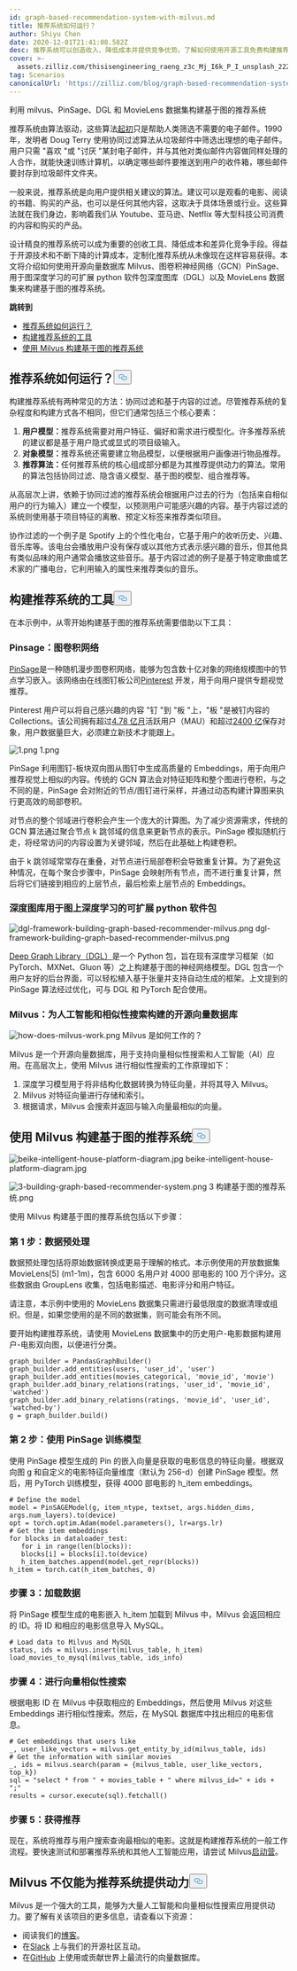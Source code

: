 ```yaml
---
id: graph-based-recommendation-system-with-milvus.md
title: 推荐系统如何运行？
author: Shiyu Chen
date: 2020-12-01T21:41:08.582Z
desc: 推荐系统可以创造收入、降低成本并提供竞争优势。了解如何使用开源工具免费构建推荐系统。
cover: >-
  assets.zilliz.com/thisisengineering_raeng_z3c_Mj_I6k_P_I_unsplash_2228b9411c.jpg
tag: Scenarios
canonicalUrl: 'https://zilliz.com/blog/graph-based-recommendation-system-with-milvus'
---
```

<custom-h1>利用 milvus、PinSage、DGL 和 MovieLens 数据集构建基于图的推荐系统</custom-h1><p>推荐系统由算法驱动，这些算法<a href="https://www.npr.org/2021/06/03/1002772749/the-rise-of-recommendation-systems-how-machines-figure-out-the-things-we-want">起初</a>只是帮助人类筛选不需要的电子邮件。1990 年，发明者 Doug Terry 使用协同过滤算法从垃圾邮件中筛选出理想的电子邮件。用户只需 "喜欢 "或 "讨厌 "某封电子邮件，并与其他对类似邮件内容做同样处理的人合作，就能快速训练计算机，以确定哪些邮件要推送到用户的收件箱，哪些邮件要封存到垃圾邮件文件夹。</p>
<p>一般来说，推荐系统是向用户提供相关建议的算法。建议可以是观看的电影、阅读的书籍、购买的产品，也可以是任何其他内容，这取决于具体场景或行业。这些算法就在我们身边，影响着我们从 Youtube、亚马逊、Netflix 等大型科技公司消费的内容和购买的产品。</p>
<p>设计精良的推荐系统可以成为重要的创收工具、降低成本和差异化竞争手段。得益于开源技术和不断下降的计算成本，定制化推荐系统从未像现在这样容易获得。本文将介绍如何使用开源向量数据库 Milvus、图卷积神经网络（GCN）PinSage、用于图深度学习的可扩展 python 软件包深度图库（DGL）以及 MovieLens 数据集来构建基于图的推荐系统。</p>
<p><strong>跳转到</strong></p>
<ul>
<li><a href="#how-do-recommendation-systems-work">推荐系统如何运行？</a></li>
<li><a href="#tools-for-building-a-recommender-system">构建推荐系统的工具</a></li>
<li><a href="#building-a-graph-based-recommender-system-with-milvus">使用 Milvus 构建基于图的推荐系统</a></li>
</ul>
<h2 id="How-do-recommendation-systems-work" class="common-anchor-header">推荐系统如何运行？<button data-href="#How-do-recommendation-systems-work" class="anchor-icon" translate="no">
      <svg translate="no"
        aria-hidden="true"
        focusable="false"
        height="20"
        version="1.1"
        viewBox="0 0 16 16"
        width="16"
      >
        <path
          fill="#0092E4"
          fill-rule="evenodd"
          d="M4 9h1v1H4c-1.5 0-3-1.69-3-3.5S2.55 3 4 3h4c1.45 0 3 1.69 3 3.5 0 1.41-.91 2.72-2 3.25V8.59c.58-.45 1-1.27 1-2.09C10 5.22 8.98 4 8 4H4c-.98 0-2 1.22-2 2.5S3 9 4 9zm9-3h-1v1h1c1 0 2 1.22 2 2.5S13.98 12 13 12H9c-.98 0-2-1.22-2-2.5 0-.83.42-1.64 1-2.09V6.25c-1.09.53-2 1.84-2 3.25C6 11.31 7.55 13 9 13h4c1.45 0 3-1.69 3-3.5S14.5 6 13 6z"
        ></path>
      </svg>
    </button></h2><p>构建推荐系统有两种常见的方法：协同过滤和基于内容的过滤。尽管推荐系统的复杂程度和构建方式各不相同，但它们通常包括三个核心要素：</p>
<ol>
<li><strong>用户模型：</strong>推荐系统需要对用户特征、偏好和需求进行模型化。许多推荐系统的建议都是基于用户隐式或显式的项目级输入。</li>
<li><strong>对象模型：</strong>推荐系统还需要建立物品模型，以便根据用户画像进行物品推荐。</li>
<li><strong>推荐算法：</strong>任何推荐系统的核心组成部分都是为其推荐提供动力的算法。常用的算法包括协同过滤、隐含语义模型、基于图的模型、组合推荐等。</li>
</ol>
<p>从高层次上讲，依赖于协同过滤的推荐系统会根据用户过去的行为（包括来自相似用户的行为输入）建立一个模型，以预测用户可能感兴趣的内容。基于内容过滤的系统则使用基于项目特征的离散、预定义标签来推荐类似项目。</p>
<p>协作过滤的一个例子是 Spotify 上的个性化电台，它基于用户的收听历史、兴趣、音乐库等。该电台会播放用户没有保存或以其他方式表示感兴趣的音乐，但其他具有类似品味的用户通常会播放这些音乐。基于内容过滤的例子是基于特定歌曲或艺术家的广播电台，它利用输入的属性来推荐类似的音乐。</p>
<h2 id="Tools-for-building-a-recommender-system" class="common-anchor-header">构建推荐系统的工具<button data-href="#Tools-for-building-a-recommender-system" class="anchor-icon" translate="no">
      <svg translate="no"
        aria-hidden="true"
        focusable="false"
        height="20"
        version="1.1"
        viewBox="0 0 16 16"
        width="16"
      >
        <path
          fill="#0092E4"
          fill-rule="evenodd"
          d="M4 9h1v1H4c-1.5 0-3-1.69-3-3.5S2.55 3 4 3h4c1.45 0 3 1.69 3 3.5 0 1.41-.91 2.72-2 3.25V8.59c.58-.45 1-1.27 1-2.09C10 5.22 8.98 4 8 4H4c-.98 0-2 1.22-2 2.5S3 9 4 9zm9-3h-1v1h1c1 0 2 1.22 2 2.5S13.98 12 13 12H9c-.98 0-2-1.22-2-2.5 0-.83.42-1.64 1-2.09V6.25c-1.09.53-2 1.84-2 3.25C6 11.31 7.55 13 9 13h4c1.45 0 3-1.69 3-3.5S14.5 6 13 6z"
        ></path>
      </svg>
    </button></h2><p>在本示例中，从零开始构建基于图的推荐系统需要借助以下工具：</p>
<h3 id="Pinsage-A-graph-convolutional-network" class="common-anchor-header">Pinsage：图卷积网络</h3><p><a href="https://medium.com/pinterest-engineering/pinsage-a-new-graph-convolutional-neural-network-for-web-scale-recommender-systems-88795a107f48">PinSage</a>是一种随机漫步图卷积网络，能够为包含数十亿对象的网络规模图中的节点学习嵌入。该网络由在线图钉板公司<a href="https://www.pinterest.com/">Pinterest</a> 开发，用于向用户提供专题视觉推荐。</p>
<p>Pinterest 用户可以将自己感兴趣的内容 "钉 "到 "板 "上，"板 "是被钉内容的 Collections。该公司拥有超过<a href="https://business.pinterest.com/audience/">4.78 亿月</a>活跃用户（MAU）和超过<a href="https://newsroom.pinterest.com/en/company">2400 亿</a>保存对象，用户数据量巨大，必须建立新技术才能跟上。</p>
<p>
  
   <span class="img-wrapper"> <img translate="no" src="https://assets.zilliz.com/1_742d28f7a9.png" alt="1.png" class="doc-image" id="1.png" />
   </span> <span class="img-wrapper"> <span>1.png</span> </span></p>
<p>PinSage 利用图钉-板块双向图从图钉中生成高质量的 Embeddings，用于向用户推荐视觉上相似的内容。传统的 GCN 算法会对特征矩阵和整个图进行卷积，与之不同的是，PinSage 会对附近的节点/图钉进行采样，并通过动态构建计算图来执行更高效的局部卷积。</p>
<p>对节点的整个邻域进行卷积会产生一个庞大的计算图。为了减少资源需求，传统的 GCN 算法通过聚合节点 k 跳邻域的信息来更新节点的表示。PinSage 模拟随机行走，将经常访问的内容设置为关键邻域，然后在此基础上构建卷积。</p>
<p>由于 k 跳邻域常常存在重叠，对节点进行局部卷积会导致重复计算。为了避免这种情况，在每个聚合步骤中，PinSage 会映射所有节点，而不进行重复计算，然后将它们链接到相应的上层节点，最后检索上层节点的 Embeddings。</p>
<h3 id="Deep-Graph-Library-A-scalable-python-package-for-deep-learning-on-graphs" class="common-anchor-header">深度图库用于图上深度学习的可扩展 python 软件包</h3><p>
  
   <span class="img-wrapper"> <img translate="no" src="https://assets.zilliz.com/dgl_framework_building_graph_based_recommender_milvus_af62de6dd4.png" alt="dgl-framework-building-graph-based-recommender-milvus.png" class="doc-image" id="dgl-framework-building-graph-based-recommender-milvus.png" />
   </span> <span class="img-wrapper"> <span>dgl-framework-building-graph-based-recommender-milvus.png</span> </span></p>
<p><a href="https://www.dgl.ai/">Deep Graph Library（DGL）</a>是一个 Python 包，旨在现有深度学习框架（如 PyTorch、MXNet、Gluon 等）之上构建基于图的神经网络模型。DGL 包含一个用户友好的后台界面，可以轻松植入基于张量并支持自动生成的框架。上文提到的 PinSage 算法经过优化，可与 DGL 和 PyTorch 配合使用。</p>
<h3 id="Milvus-An-open-source-vector-database-built-for-AI-and-similarity-search" class="common-anchor-header">Milvus：为人工智能和相似性搜索构建的开源向量数据库</h3><p>
  
   <span class="img-wrapper"> <img translate="no" src="https://assets.zilliz.com/how_does_milvus_work_6926180543.png" alt="how-does-milvus-work.png" class="doc-image" id="how-does-milvus-work.png" />
   </span> <span class="img-wrapper"> <span>Milvus 是如何工作的？</span> </span></p>
<p>Milvus 是一个开源向量数据库，用于支持向量相似性搜索和人工智能（AI）应用。在高层次上，使用 Milvus 进行相似性搜索的工作原理如下：</p>
<ol>
<li>深度学习模型用于将非结构化数据转换为特征向量，并将其导入 Milvus。</li>
<li>Milvus 对特征向量进行存储和索引。</li>
<li>根据请求，Milvus 会搜索并返回与输入向量最相似的向量。</li>
</ol>
<h2 id="Building-a-graph-based-recommendation-system-with-Milvus" class="common-anchor-header">使用 Milvus 构建基于图的推荐系统<button data-href="#Building-a-graph-based-recommendation-system-with-Milvus" class="anchor-icon" translate="no">
      <svg translate="no"
        aria-hidden="true"
        focusable="false"
        height="20"
        version="1.1"
        viewBox="0 0 16 16"
        width="16"
      >
        <path
          fill="#0092E4"
          fill-rule="evenodd"
          d="M4 9h1v1H4c-1.5 0-3-1.69-3-3.5S2.55 3 4 3h4c1.45 0 3 1.69 3 3.5 0 1.41-.91 2.72-2 3.25V8.59c.58-.45 1-1.27 1-2.09C10 5.22 8.98 4 8 4H4c-.98 0-2 1.22-2 2.5S3 9 4 9zm9-3h-1v1h1c1 0 2 1.22 2 2.5S13.98 12 13 12H9c-.98 0-2-1.22-2-2.5 0-.83.42-1.64 1-2.09V6.25c-1.09.53-2 1.84-2 3.25C6 11.31 7.55 13 9 13h4c1.45 0 3-1.69 3-3.5S14.5 6 13 6z"
        ></path>
      </svg>
    </button></h2><p>
  
   <span class="img-wrapper"> <img translate="no" src="https://assets.zilliz.com/beike_intelligent_house_platform_diagram_6e278da118.jpg" alt="beike-intelligent-house-platform-diagram.jpg" class="doc-image" id="beike-intelligent-house-platform-diagram.jpg" />
   </span> <span class="img-wrapper"> <span>beike-intelligent-house-platform-diagram.jpg</span> </span></p>
<p>
  
   <span class="img-wrapper"> <img translate="no" src="https://assets.zilliz.com/3_building_graph_based_recommender_system_bf89770634.png" alt="3-building-graph-based-recommender-system.png" class="doc-image" id="3-building-graph-based-recommender-system.png" />
   </span> <span class="img-wrapper"> <span>3 构建基于图的推荐系统.png</span> </span></p>
<p>使用 Milvus 构建基于图的推荐系统包括以下步骤：</p>
<h3 id="Step-1-Preprocess-data" class="common-anchor-header">第 1 步：数据预处理</h3><p>数据预处理包括将原始数据转换成更易于理解的格式。本示例使用的开放数据集 MovieLens[5] (m1-1m)，包含 6000 名用户对 4000 部电影的 100 万个评分。这些数据由 GroupLens 收集，包括电影描述、电影评分和用户特征。</p>
<p>请注意，本示例中使用的 MovieLens 数据集只需进行最低限度的数据清理或组织。但是，如果您使用的是不同的数据集，则可能会有所不同。</p>
<p>要开始构建推荐系统，请使用 MovieLens 数据集中的历史用户-电影数据构建用户-电影双向图，以便进行分类。</p>
<pre><code translate="no">graph_builder = PandasGraphBuilder()
graph_builder.add_entities(users, 'user_id', 'user')
graph_builder.add_entities(movies_categorical, 'movie_id', 'movie')
graph_builder.add_binary_relations(ratings, 'user_id', 'movie_id', 'watched')
graph_builder.add_binary_relations(ratings, 'movie_id', 'user_id', 'watched-by')
g = graph_builder.build()
</code></pre>
<h3 id="Step-2-Train-model-with-PinSage" class="common-anchor-header">第 2 步：使用 PinSage 训练模型</h3><p>使用 PinSage 模型生成的 Pin 的嵌入向量是获取的电影信息的特征向量。根据双向图 g 和自定义的电影特征向量维度（默认为 256-d）创建 PinSage 模型。然后，用 PyTorch 训练模型，获得 4000 部电影的 h_item embeddings。</p>
<pre><code translate="no"># Define the model
model = PinSAGEModel(g, item_ntype, textset, args.hidden_dims, args.num_layers).to(device)
opt = torch.optim.Adam(model.parameters(), lr=args.lr)
# Get the item embeddings
for blocks in dataloader_test:
   for i in range(len(blocks)):
   blocks[i] = blocks[i].to(device)
   h_item_batches.append(model.get_repr(blocks))
h_item = torch.cat(h_item_batches, 0)
</code></pre>
<h3 id="Step-3-Load-data" class="common-anchor-header">步骤 3：加载数据</h3><p>将 PinSage 模型生成的电影嵌入 h_item 加载到 Milvus 中，Milvus 会返回相应的 ID。将 ID 和相应的电影信息导入 MySQL。</p>
<pre><code translate="no"># Load data to Milvus and MySQL
status, ids = milvus.insert(milvus_table, h_item)
load_movies_to_mysql(milvus_table, ids_info)
</code></pre>
<h3 id="Step-4-Conduct-vector-similarity-search" class="common-anchor-header">步骤 4：进行向量相似性搜索</h3><p>根据电影 ID 在 Milvus 中获取相应的 Embeddings，然后使用 Milvus 对这些 Embeddings 进行相似性搜索。然后，在 MySQL 数据库中找出相应的电影信息。</p>
<pre><code translate="no"># Get embeddings that users like
_, user_like_vectors = milvus.get_entity_by_id(milvus_table, ids)
# Get the information with similar movies
_, ids = milvus.search(param = {milvus_table, user_like_vectors, top_k})
sql = &quot;select * from &quot; + movies_table + &quot; where milvus_id=&quot; + ids + &quot;;&quot;
results = cursor.execute(sql).fetchall()
</code></pre>
<h3 id="Step-5-Get-recommendations" class="common-anchor-header">步骤 5：获得推荐</h3><p>现在，系统将推荐与用户搜索查询最相似的电影。这就是构建推荐系统的一般工作流程。要快速测试和部署推荐系统和其他人工智能应用，请尝试 Milvus<a href="https://github.com/milvus-io/bootcamp">启动营</a>。</p>
<h2 id="Milvus-can-power-more-than-recommender-systems" class="common-anchor-header">Milvus 不仅能为推荐系统提供动力<button data-href="#Milvus-can-power-more-than-recommender-systems" class="anchor-icon" translate="no">
      <svg translate="no"
        aria-hidden="true"
        focusable="false"
        height="20"
        version="1.1"
        viewBox="0 0 16 16"
        width="16"
      >
        <path
          fill="#0092E4"
          fill-rule="evenodd"
          d="M4 9h1v1H4c-1.5 0-3-1.69-3-3.5S2.55 3 4 3h4c1.45 0 3 1.69 3 3.5 0 1.41-.91 2.72-2 3.25V8.59c.58-.45 1-1.27 1-2.09C10 5.22 8.98 4 8 4H4c-.98 0-2 1.22-2 2.5S3 9 4 9zm9-3h-1v1h1c1 0 2 1.22 2 2.5S13.98 12 13 12H9c-.98 0-2-1.22-2-2.5 0-.83.42-1.64 1-2.09V6.25c-1.09.53-2 1.84-2 3.25C6 11.31 7.55 13 9 13h4c1.45 0 3-1.69 3-3.5S14.5 6 13 6z"
        ></path>
      </svg>
    </button></h2><p>Milvus 是一个强大的工具，能够为大量人工智能和向量相似性搜索应用提供动力。要了解有关该项目的更多信息，请查看以下资源：</p>
<ul>
<li>阅读我们的<a href="https://zilliz.com/blog">博客</a>。</li>
<li>在<a href="https://join.slack.com/t/milvusio/shared_invite/zt-e0u4qu3k-bI2GDNys3ZqX1YCJ9OM~GQ">Slack</a> 上与我们的开源社区互动。</li>
<li>在<a href="https://github.com/milvus-io/milvus/">GitHub</a> 上使用或贡献世界上最流行的向量数据库。</li>
</ul>
